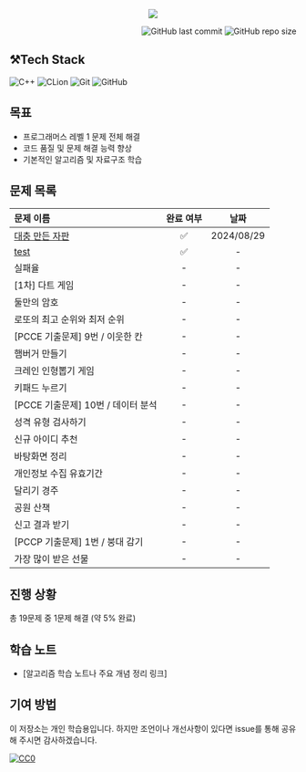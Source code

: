 

<p align='center'>
    <img src=https://capsule-render.vercel.app/api?type=waving&height=210&color=gradient&text=프로그래머즈%20연습문제&textBg=false&fontColor=FFFFFF&desc=레벨1&descAlign=91&descAlignY=58&descSize=26">

<div align="right">

![GitHub last commit](https://img.shields.io/github/last-commit/gobad820/programmers-level-one)
![GitHub repo size](https://img.shields.io/github/repo-size/gobad820/programmers-level-one)

</div>


## ⚒️Tech Stack
![C++](https://img.shields.io/badge/C++-00599C?style=for-the-badge&logo=c%2B%2B&logoColor=white&style=flat)
![CLion](https://img.shields.io/badge/CLion-000000?style=for-the-badge&logo=clion&logoColor=white&style=flat)
![Git](https://img.shields.io/badge/Git-F05032?style=for-the-badge&logo=git&logoColor=white&style=flat)
![GitHub](https://img.shields.io/badge/GitHub-181717?style=for-the-badge&logo=github&logoColor=white&style=flat)


## 목표

- 프로그래머스 레벨 1 문제 전체 해결
- 코드 품질 및 문제 해결 능력 향상
- 기본적인 알고리즘 및 자료구조 학습


## 문제 목록

| 문제 이름                                  | 완료 여부 |     날짜     |
|:---------------------------------------|:-----:|:----------:|
| [대충 만든 자판](solutions/대충만든자판/160586.cc) |   ✅   | 2024/08/29 |
| [test](solutions/실패율/failure.cc)       |   ✅   |     -      |
| 실패율                                    |   -   |     -      |
| [1차] 다트 게임                             |   -   |     -      |
| 둘만의 암호                                 |   -   |     -      |
| 로또의 최고 순위와 최저 순위                       |   -   |     -      |
| [PCCE 기출문제] 9번 / 이웃한 칸                 |   -   |     -      |
| 햄버거 만들기                                |   -   |     -      |
| 크레인 인형뽑기 게임                            |   -   |     -      |
| 키패드 누르기                                |   -   |     -      |
| [PCCE 기출문제] 10번 / 데이터 분석               |   -   |     -      |
| 성격 유형 검사하기                             |   -   |     -      |
| 신규 아이디 추천                              |   -   |     -      |
| 바탕화면 정리                                |   -   |     -      |
| 개인정보 수집 유효기간                           |   -   |     -      |
| 달리기 경주                                 |   -   |     -      |
| 공원 산책                                  |   -   |     -      |
| 신고 결과 받기                               |   -   |     -      |
| [PCCP 기출문제] 1번 / 붕대 감기                 |   -   |     -      |
| 가장 많이 받은 선물                            |   -   |     -      |

## 진행 상황

<!-- progress starts -->
총 19문제 중 1문제 해결 (약 5% 완료)
<!-- progress ends -->

## 학습 노트

- [알고리즘 학습 노트나 주요 개념 정리 링크]

## 기여 방법

이 저장소는 개인 학습용입니다. 하지만 조언이나 개선사항이 있다면 issue를 통해 공유해 주시면 감사하겠습니다.

</p>

[![CC0](https://licensebuttons.net/p/zero/1.0/88x31.png)](http://creativecommons.org/publicdomain/zero/1.0/)
